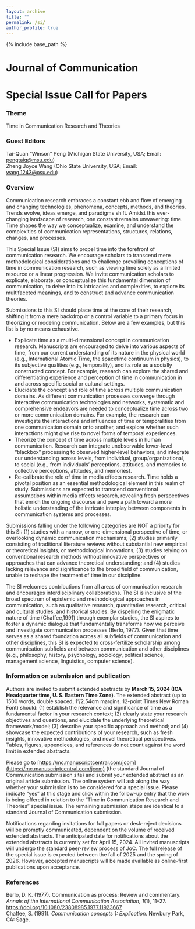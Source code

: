 ```yaml
---
layout: archive
title: ""
permalink: /si/
author_profile: true
---
```

{% include base_path %}

# Journal of Communication 
# Special Issue Call for Papers
### Theme
Time in Communication Research and Theories
### Guest Editors
Tai-Quan “Winson” Peng (Michigan State University, USA; Email: [pengtaiq@msu.edu](pengtaiq@msu.edu))  
Zheng Joyce Wang (Ohio State University, USA; Email: [wang.1243@osu.edu](wang.1243@osu.edu))  
### Overview
Communication research embraces a constant ebb and flow of emerging and changing technologies, phenomena, concepts, methods, and theories. Trends evolve, ideas emerge, and paradigms shift. Amidst this ever-changing landscape of research, one constant remains unwavering: time. Time shapes the way we conceptualize, examine, and understand the complexities of communication representations, structures, relations, changes, and processes.   

This Special Issue (SI) aims to propel time into the forefront of communication research. We encourage scholars to transcend mere methodological considerations and to challenge prevailing conceptions of time in communication research, such as viewing time solely as a limited resource or a linear progression. We invite communication scholars to explicate, elaborate, or conceptualize this fundamental dimension of communication, to delve into its intricacies and complexities, to explore its multifaceted meanings, and to construct and advance communication theories.   

Submissions to this SI should place time at the core of their research, shifting it from a mere backdrop or a control variable to a primary focus in theorizing or modeling communication. Below are a few examples, but this list is by no means exhaustive.
*	Explicate time as a multi-dimensional concept in communication research. Manuscripts are encouraged to delve into various aspects of time, from our current understanding of its nature in the physical world (e.g., International Atomic Time, the spacetime continuum in physics), to its subjective qualities (e.g., temporality), and its role as a socially constructed concept. For example, research can explore the shared and differentiating experience and perception of time in communication in and across specific social or cultural settings.
*	Elucidate the concept and role of time across multiple communication domains. As different communication processes converge through interactive communication technologies and networks, systematic and comprehensive endeavors are needed to conceptualize time across two or more communication domains. For example, the research can investigate the interactions and influences of time or temporalities from one communication domain onto another, and explore whether such interactions might give rise to novel forms of temporal experiences.
*	Theorize the concept of time across multiple levels in human communication. Research can integrate unobservable lower-level “blackbox” processing to observed higher-level behaviors, and integrate our understanding across levels, from individual, group/organizational, to social (e.g., from individuals’ perceptions, attitudes, and memories to collective perceptions, attitudes, and memories). 
*	Re-calibrate the role of time in media effects research. Time holds a pivotal position as an essential methodological element in this realm of study. Submissions are expected to transcend conventional assumptions within media effects research, revealing fresh perspectives that enrich the ongoing discourse and pave a path toward a more holistic understanding of the intricate interplay between components in communication systems and processes.

Submissions falling under the following categories are NOT a priority for this SI: (1) studies with a narrow, or one-dimensional perspective of time, or overlooking dynamic communication mechanisms; (2) studies primarily consisting of traditional literature reviews without substantial new empirical or theoretical insights, or methodological innovations; (3) studies relying on conventional research methods without innovative perspectives or approaches that can advance theoretical understanding; and (4) studies lacking relevance and significance to the broad field of communication, unable to reshape the treatment of time in our discipline.  

The SI welcomes contributions from all areas of communication research and encourages interdisciplinary collaborations. The SI is inclusive of the broad spectrum of epistemic and methodological approaches in communication, such as qualitative research, quantitative research, critical and cultural studies, and historical studies. By dispelling the enigmatic nature of time (Chaffee,1991) through exemplar studies, the SI aspires to foster a dynamic dialogue that fundamentally transforms how we perceive and investigate communication processes (Berlo, 1977). Given that time serves as a shared foundation across all subfields of communication and other disciplines, this SI is expected to cross-fertilize scholarship among communication subfields and between communication and other disciplines (e.g., philosophy, history, psychology, sociology, political science, management science, linguistics, computer science). 
### Information on submission and publication
Authors are invited to submit extended abstracts by **March 15, 2024 (ICA Headquarter time, U. S. Eastern Time Zone)**. The extended abstract (up to 1500 words, double spaced, 1”/2.54cm margins, 12-point Times New Roman Font) should: (1) establish the relevance and significance of time as a fundamental factor in your research context; (2) clearly state your research objectives and questions, and elucidate the underlying theoretical framework/model; (3) describe your specific approach and method; and (4) showcase the expected contributions of your research, such as  fresh insights, innovative methodologies, and novel theoretical perspectives. Tables, figures, appendices, and references do not count against the word limit in extended abstracts.  

Please go to [https://mc.manuscriptcentral.com/jcom](https://mc.manuscriptcentral.com/jcom) (the standard Journal of Communication submission site) and submit your extended abstract as an original article submission. The online system will ask along the way whether your submission is to be considered for a special issue. Please indicate “yes” at this stage and click within the follow-up entry that the work is being offered in relation to the “Time in Communication Research and Theories” special issue. The remaining submission steps are identical to a standard Journal of Communication submission.  

Notifications regarding invitations for full papers or desk-reject decisions will be promptly communicated, dependent on the volume of received extended abstracts. The anticipated date for notifications about the extended abstracts is currently set for April 15, 2024. All invited manuscripts will undergo the standard peer-review process of JoC. The full release of the special issue is expected between the fall of 2025 and the spring of 2026. However, accepted manuscripts will be made available as online-first publications upon acceptance.
### References
Berlo, D. K. (1977). Communication as process: Review and commentary. *Annals of the International Communication Association, 1*(1), 11–27. https://doi.org/10.1080/23808985.1977.11923667   
Chaffee, S. (1991). *Communication concepts 1: Explication*. Newbury Park, CA: Sage.

